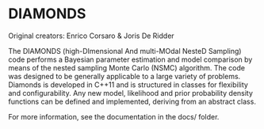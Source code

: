 # DIAMONDS

Original creators: Enrico Corsaro & Joris De Ridder

The DIAMONDS (high-DImensional And multi-MOdal NesteD Sampling) code performs a Bayesian parameter estimation and model comparison by means of the nested sampling Monte Carlo (NSMC) algorithm. The code was designed to be generally applicable to a large variety of problems. Diamonds is developed in C++11 and is structured in classes for flexibility and configurability. Any new model, likelihood and prior probability density functions can be defined and implemented, deriving from an abstract class.

For more information, see the documentation in the docs/ folder.
